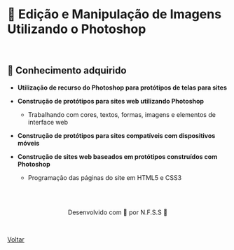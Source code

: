 <h1>🎨 Edição e Manipulação de Imagens Utilizando o Photoshop</h1>

<br>

<h2> 🧠 Conhecimento adquirido </h2>

- **Utilização de recurso do Photoshop para protótipos de telas para sites**
- **Construção de protótipos para sites web utilizando Photoshop** 
  - Trabalhando com cores, textos, formas, imagens e elementos de interface web

- **Construção de protótipos para sites compatíveis com dispositivos móveis**
- **Construção de sites web baseados em protótipos construídos com Photoshop** 
  - Programação das páginas do site em HTML5 e CSS3


<br><br>

<p align="center"> Desenvolvido com 💜 por N.F.S.S 👋 <p>

<br>

<a href="./README.md">Voltar</a>